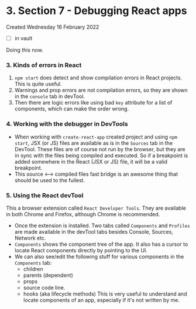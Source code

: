 # 3. Section 7 - Debugging React apps
Created Wednesday 16 February 2022
 - [ ] in vault

Doing this now.

### 3. Kinds of errors in React
1. `npm start` does detect and show compilation errors in React projects. This is quite useful.
2. Warnings and prop errors are not compilation errors, so they are shown in the `console` tab in devTool.
3. Then there are logic errors like using bad `key` attribute for a list of components, which can make the order wrong.

### 4. Working with the debugger in DevTools
- When working with `create-react-app` created project and using `npm start`, JSX (or JS) files are available as is in the `Sources` tab in the DevTool. These files are of course not run by the browser, but they are in sync with the files being compiled and executed. So if a breakpoint is added somewhere in the React (JSX or JS) file, it will be a valid breakpoint.
- This source <--> compiled files fast bridge is an awesome thing that should be used to the fullest.

### 5. Using the React devTool
This a browser extension called `React Developer Tools`. They are available in both Chrome and Firefox, although Chrome is recommended.
- Once the extension is installed. Two tabs called `Components` and `Profiles` are made available in the devTool tabs besides Console, Sources, Network etc.
- `Components` shows the component tree of the app. It also has a cursor to locate React components directly by pointing to the UI.
- We can also see/edit the following stuff for various components in the `Components` tab:
	- children
	- parents (dependent)
	- props
	- source code line.
	- hooks (aka lifecycle methods)
This is very useful to understand and locate components of an app, especially if it's not written by me.
